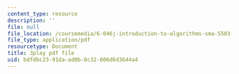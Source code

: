 ```yaml
---
content_type: resource
description: ''
file: null
file_location: /coursemedia/6-046j-introduction-to-algorithms-sma-5503-fall-2005/bdfdbc2391daad0b8c32606d6d3644a4_0VqawRl3Xzs.pdf
file_type: application/pdf
resourcetype: Document
title: 3play pdf file
uid: bdfdbc23-91da-ad0b-8c32-606d6d3644a4
---
```

